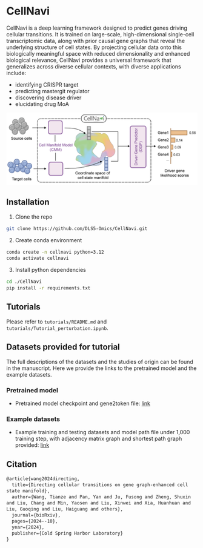 # CellNavi

CellNavi is a deep learning framework designed to predict genes driving cellular transitions. It is trained on large-scale, high-dimensional single-cell transcriptomic data, along with prior causal gene graphs that reveal the underlying structure of cell states. By projecting cellular data onto this biologically meaningful space with reduced dimensionality and enhanced biological relevance, CellNavi provides a universal framework that generalizes across diverse cellular contexts, with diverse applications include:

- identifying CRISPR target
- predicting mastergit regulator
- discovering disease driver
- elucidating drug MoA

![overview](cellnavi/overview.png)



## Installation

1. Clone the repo

```sh
git clone https://github.com/DLS5-Omics/CellNavi.git
```

2. Create conda environment

```sh
conda create -n cellnavi python=3.12
conda activate cellnavi
```

3. Install python dependencies

```sh
cd ./CellNavi
pip install -r requirements.txt
```

## Tutorials

Please refer to `tutorials/README.md` and `tutorials/Tutorial_perturbation.ipynb`. 

## Datasets provided for tutorial

The full descriptions of the datasets and the studies of origin can be found in the manuscript. Here we provide the links to the pretrained model and the example datasets.

### Pretrained model

- Pretrained model checkpoint and gene2token file: [link](https://www.dropbox.com/scl/fo/khjdwuvc9gczr97dl3o2i/AGEb-jDCWPqOMTzxIfFNGU8?rlkey=n8c7w54fqyty9sgrv47sdaphl&st=qj1drwjw&dl=0)


### Example datasets

- Example training and testing datasets and model path file under 1,000 training step, with adjacency matrix graph and shortest path graph provided: [link](https://www.dropbox.com/scl/fo/rq9klah7vqksn6e66dsae/AK3DJ2sxwL3MoWCOcQ9ZfFE?rlkey=1t4kz2vraif0ifu72c6gmo6xl&st=gpvwfw3j&dl=0)




## Citation   
```
@article{wang2024directing,
  title={Directing cellular transitions on gene graph-enhanced cell state manifold},
  author={Wang, Tianze and Pan, Yan and Ju, Fusong and Zheng, Shuxin and Liu, Chang and Min, Yaosen and Liu, Xinwei and Xia, Huanhuan and Liu, Guoqing and Liu, Haiguang and others},
  journal={bioRxiv},
  pages={2024--10},
  year={2024},
  publisher={Cold Spring Harbor Laboratory}
}
```